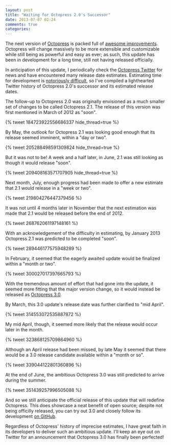 ```yaml
---
layout: post
title: "Waiting for Octopress 2.0's Successor"
date: 2013-07-07 02:24
comments: true
categories:
---
```


The next version of [Octopress](http://octopress.org/) is packed full of
[awesome improvements](https://gist.github.com/imathis/e9c2ee2406e93c4269e8).
Octopress will change massively to be more extensible and customizable while
still being as powerful and easy as ever; as such, this update has been in
development for a long time, still not having released officially.

In anticipation of this update, I periodically check the
[Octopress Twitter](https://twitter.com/octopress) for news and have
encountered many release date estimates. Estimating time for development is
[notoriously difficult](http://blog.hut8labs.com/coding-fast-and-slow.html),
so I've compiled a lighthearted Twitter history of Octopress 2.0's
successor and its estimated release dates.

<!-- more -->

The follow-up to Octopress 2.0 was originally envisioned as a much smaller set
of changes to be called Octopress 2.1. The release of this version was first
mentioned in March of 2012 as "soon".

{% tweet 184723922556686337 hide_thread=true %}

By May, the outlook for Octopress 2.1 was looking good enough that its release
seemed imminent, within a "day or two".

{% tweet 205288498591309824 hide_thread=true %}

But it was not to be! A week and a half later, in June, 2.1 was still looking
as though it would release "soon".

{% tweet 209408163571707905 hide_thread=true %}

Next month, July, enough progress had been made to offer a new estimate that
2.1 would release in a "week or two".

{% tweet 219804276447379456 %}

It was not until 4 months later in November that the next estimation was made
that 2.1 would be released before the end of 2012.

{% tweet 268762061197148161 %}

With an acknowledgement of the difficulty in estimating, by January 2013
Octopress 2.1 was predicted to be completed "soon".

{% tweet 289446177575948289 %}

In February, it seemed that the eagerly awaited update would be finalized
within a "month or two".

{% tweet 300027017397665793 %}

With the tremendous amount of effort that had gone into the update, it seemed
more fitting that the major version change, so it would instead be released as
[Octopress 3.0](https://twitter.com/octopress/status/306972342582657026).

By March, this 3.0 update's release date was further clarified to "mid April".

{% tweet 314553072535887872 %}

My mid April, though, it seemed more likely that the release would occur
later in the month.

{% tweet 323868125709864960 %}

Although an April release had been missed, by late May it seemed that there
would be a 3.0 release candidate available within a "month or so".

{% tweet 339044122801360896 %}

At the end of June, the ambitious Octopress 3.0 was still predicted to arrive
during the summer.

{% tweet 351439257996505088 %}

And so we still anticipate the official release of this update that will
redefine Octopress. This does showcase a neat benefit of open source;
despite not being officilly released, you can try out 3.0 and closely follow
its development [on GitHub](https://github.com/imathis/octopress/tree/2.1).

Regardless of Octopress' history of imprecise estimates, I have great faith in
its developers to deliver such an ambitious update. I'll keep an eye out on
Twitter for an announcement that Octopress 3.0 has finally been perfected!
